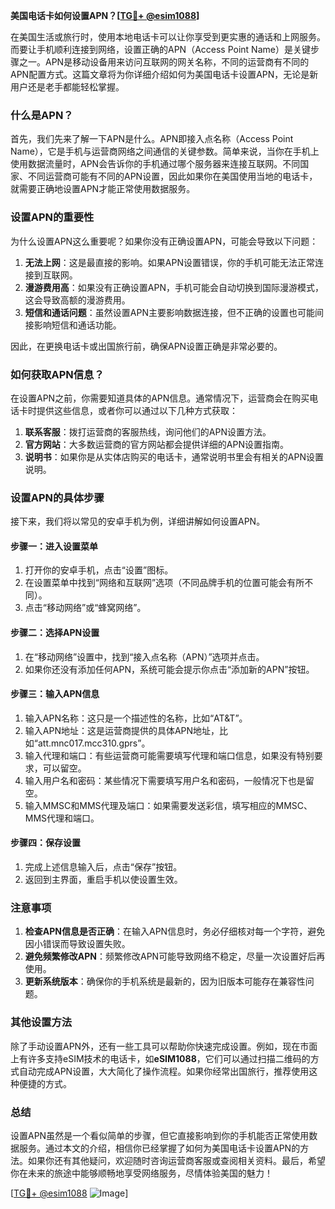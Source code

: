 **美国电话卡如何设置APN？[[TG💪+ @esim1088](https://t.me/s/esim1088)]**

在美国生活或旅行时，使用本地电话卡可以让你享受到更实惠的通话和上网服务。而要让手机顺利连接到网络，设置正确的APN（Access Point Name）是关键步骤之一。APN是移动设备用来访问互联网的网关名称，不同的运营商有不同的APN配置方式。这篇文章将为你详细介绍如何为美国电话卡设置APN，无论是新用户还是老手都能轻松掌握。

### 什么是APN？

首先，我们先来了解一下APN是什么。APN即接入点名称（Access Point Name），它是手机与运营商网络之间通信的关键参数。简单来说，当你在手机上使用数据流量时，APN会告诉你的手机通过哪个服务器来连接互联网。不同国家、不同运营商可能有不同的APN设置，因此如果你在美国使用当地的电话卡，就需要正确地设置APN才能正常使用数据服务。

### 设置APN的重要性

为什么设置APN这么重要呢？如果你没有正确设置APN，可能会导致以下问题：

1. **无法上网**：这是最直接的影响。如果APN设置错误，你的手机可能无法正常连接到互联网。
2. **漫游费用高**：如果没有正确设置APN，手机可能会自动切换到国际漫游模式，这会导致高额的漫游费用。
3. **短信和通话问题**：虽然设置APN主要影响数据连接，但不正确的设置也可能间接影响短信和通话功能。

因此，在更换电话卡或出国旅行前，确保APN设置正确是非常必要的。

### 如何获取APN信息？

在设置APN之前，你需要知道具体的APN信息。通常情况下，运营商会在购买电话卡时提供这些信息，或者你可以通过以下几种方式获取：

1. **联系客服**：拨打运营商的客服热线，询问他们的APN设置方法。
2. **官方网站**：大多数运营商的官方网站都会提供详细的APN设置指南。
3. **说明书**：如果你是从实体店购买的电话卡，通常说明书里会有相关的APN设置说明。

### 设置APN的具体步骤

接下来，我们将以常见的安卓手机为例，详细讲解如何设置APN。

#### 步骤一：进入设置菜单

1. 打开你的安卓手机，点击“设置”图标。
2. 在设置菜单中找到“网络和互联网”选项（不同品牌手机的位置可能会有所不同）。
3. 点击“移动网络”或“蜂窝网络”。

#### 步骤二：选择APN设置

1. 在“移动网络”设置中，找到“接入点名称（APN）”选项并点击。
2. 如果你还没有添加任何APN，系统可能会提示你点击“添加新的APN”按钮。

#### 步骤三：输入APN信息

1. 输入APN名称：这只是一个描述性的名称，比如“AT&T”。
2. 输入APN地址：这是运营商提供的具体APN地址，比如“att.mnc017.mcc310.gprs”。
3. 输入代理和端口：有些运营商可能需要填写代理和端口信息，如果没有特别要求，可以留空。
4. 输入用户名和密码：某些情况下需要填写用户名和密码，一般情况下也是留空。
5. 输入MMSC和MMS代理及端口：如果需要发送彩信，填写相应的MMSC、MMS代理和端口。

#### 步骤四：保存设置

1. 完成上述信息输入后，点击“保存”按钮。
2. 返回到主界面，重启手机以使设置生效。

### 注意事项

1. **检查APN信息是否正确**：在输入APN信息时，务必仔细核对每一个字符，避免因小错误而导致设置失败。
2. **避免频繁修改APN**：频繁修改APN可能导致网络不稳定，尽量一次设置好后再使用。
3. **更新系统版本**：确保你的手机系统是最新的，因为旧版本可能存在兼容性问题。

### 其他设置方法

除了手动设置APN外，还有一些工具可以帮助你快速完成设置。例如，现在市面上有许多支持eSIM技术的电话卡，如**eSIM1088**，它们可以通过扫描二维码的方式自动完成APN设置，大大简化了操作流程。如果你经常出国旅行，推荐使用这种便捷的方式。

### 总结

设置APN虽然是一个看似简单的步骤，但它直接影响到你的手机能否正常使用数据服务。通过本文的介绍，相信你已经掌握了如何为美国电话卡设置APN的方法。如果你还有其他疑问，欢迎随时咨询运营商客服或查阅相关资料。最后，希望你在未来的旅途中能够顺畅地享受网络服务，尽情体验美国的魅力！

[[TG💪+ @esim1088](https://t.me/s/esim1088) ![Image](https://i.postimg.cc/4NQfJmqS/Snipaste-2025-05-13-00-14-12.png)]